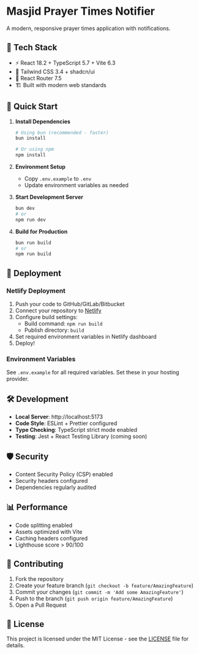 # Masjid Prayer Times Notifier

A modern, responsive prayer times application with notifications.

## 🚀 Tech Stack

- ⚡ React 18.2 + TypeScript 5.7 + Vite 6.3
- 🎨 Tailwind CSS 3.4 + shadcn/ui
- 🔄 React Router 7.5
- 🏗️ Built with modern web standards

## 🚀 Quick Start

1. **Install Dependencies**
   ```bash
   # Using bun (recommended - faster)
   bun install

   # Or using npm
   npm install
   ```

2. **Environment Setup**
   - Copy `.env.example` to `.env`
   - Update environment variables as needed

3. **Start Development Server**
   ```bash
   bun dev
   # or
   npm run dev
   ```

4. **Build for Production**
   ```bash
   bun run build
   # or
   npm run build
   ```

## 🚀 Deployment

### Netlify Deployment
1. Push your code to GitHub/GitLab/Bitbucket
2. Connect your repository to [Netlify](https://app.netlify.com/)
3. Configure build settings:
   - Build command: `npm run build`
   - Publish directory: `build`
4. Set required environment variables in Netlify dashboard
5. Deploy!

### Environment Variables
See `.env.example` for all required variables. Set these in your hosting provider.

## 🛠 Development

- **Local Server**: http://localhost:5173
- **Code Style**: ESLint + Prettier configured
- **Type Checking**: TypeScript strict mode enabled
- **Testing**: Jest + React Testing Library (coming soon)

## 🛡 Security

- Content Security Policy (CSP) enabled
- Security headers configured
- Dependencies regularly audited

## 📊 Performance

- Code splitting enabled
- Assets optimized with Vite
- Caching headers configured
- Lighthouse score > 90/100

## 🤝 Contributing

1. Fork the repository
2. Create your feature branch (`git checkout -b feature/AmazingFeature`)
3. Commit your changes (`git commit -m 'Add some AmazingFeature'`)
4. Push to the branch (`git push origin feature/AmazingFeature`)
5. Open a Pull Request

## 📝 License

This project is licensed under the MIT License - see the [LICENSE](LICENSE) file for details.
